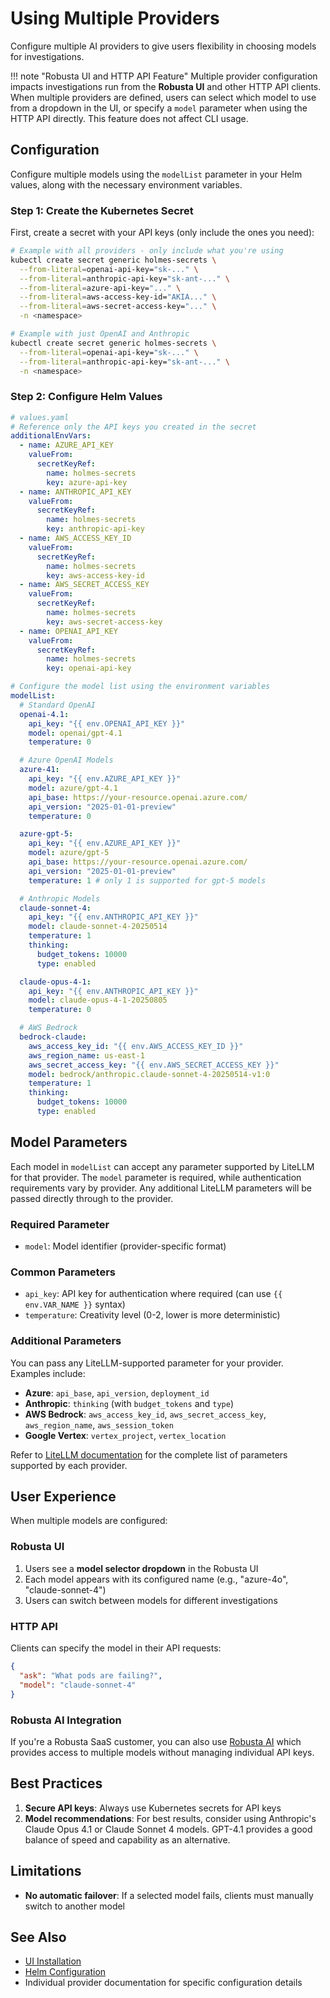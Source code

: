 # Using Multiple Providers

Configure multiple AI providers to give users flexibility in choosing models for investigations.

!!! note "Robusta UI and HTTP API Feature"
    Multiple provider configuration impacts investigations run from the **Robusta UI** and other HTTP API clients. When multiple providers are defined, users can select which model to use from a dropdown in the UI, or specify a `model` parameter when using the HTTP API directly. This feature does not affect CLI usage.

## Configuration

Configure multiple models using the `modelList` parameter in your Helm values, along with the necessary environment variables.

### Step 1: Create the Kubernetes Secret

First, create a secret with your API keys (only include the ones you need):

```bash
# Example with all providers - only include what you're using
kubectl create secret generic holmes-secrets \
  --from-literal=openai-api-key="sk-..." \
  --from-literal=anthropic-api-key="sk-ant-..." \
  --from-literal=azure-api-key="..." \
  --from-literal=aws-access-key-id="AKIA..." \
  --from-literal=aws-secret-access-key="..." \
  -n <namespace>

# Example with just OpenAI and Anthropic
kubectl create secret generic holmes-secrets \
  --from-literal=openai-api-key="sk-..." \
  --from-literal=anthropic-api-key="sk-ant-..." \
  -n <namespace>
```

### Step 2: Configure Helm Values

```yaml
# values.yaml
# Reference only the API keys you created in the secret
additionalEnvVars:
  - name: AZURE_API_KEY
    valueFrom:
      secretKeyRef:
        name: holmes-secrets
        key: azure-api-key
  - name: ANTHROPIC_API_KEY
    valueFrom:
      secretKeyRef:
        name: holmes-secrets
        key: anthropic-api-key
  - name: AWS_ACCESS_KEY_ID
    valueFrom:
      secretKeyRef:
        name: holmes-secrets
        key: aws-access-key-id
  - name: AWS_SECRET_ACCESS_KEY
    valueFrom:
      secretKeyRef:
        name: holmes-secrets
        key: aws-secret-access-key
  - name: OPENAI_API_KEY
    valueFrom:
      secretKeyRef:
        name: holmes-secrets
        key: openai-api-key

# Configure the model list using the environment variables
modelList:
  # Standard OpenAI
  openai-4.1:
    api_key: "{{ env.OPENAI_API_KEY }}"
    model: openai/gpt-4.1
    temperature: 0

  # Azure OpenAI Models
  azure-41:
    api_key: "{{ env.AZURE_API_KEY }}"
    model: azure/gpt-4.1
    api_base: https://your-resource.openai.azure.com/
    api_version: "2025-01-01-preview"
    temperature: 0

  azure-gpt-5:
    api_key: "{{ env.AZURE_API_KEY }}"
    model: azure/gpt-5
    api_base: https://your-resource.openai.azure.com/
    api_version: "2025-01-01-preview"
    temperature: 1 # only 1 is supported for gpt-5 models

  # Anthropic Models
  claude-sonnet-4:
    api_key: "{{ env.ANTHROPIC_API_KEY }}"
    model: claude-sonnet-4-20250514
    temperature: 1
    thinking:
      budget_tokens: 10000
      type: enabled

  claude-opus-4-1:
    api_key: "{{ env.ANTHROPIC_API_KEY }}"
    model: claude-opus-4-1-20250805
    temperature: 0

  # AWS Bedrock
  bedrock-claude:
    aws_access_key_id: "{{ env.AWS_ACCESS_KEY_ID }}"
    aws_region_name: us-east-1
    aws_secret_access_key: "{{ env.AWS_SECRET_ACCESS_KEY }}"
    model: bedrock/anthropic.claude-sonnet-4-20250514-v1:0
    temperature: 1
    thinking:
      budget_tokens: 10000
      type: enabled
```


## Model Parameters

Each model in `modelList` can accept any parameter supported by LiteLLM for that provider. The `model` parameter is required, while authentication requirements vary by provider. Any additional LiteLLM parameters will be passed directly through to the provider.

### Required Parameter
- `model`: Model identifier (provider-specific format)

### Common Parameters
- `api_key`: API key for authentication where required (can use `{{ env.VAR_NAME }}` syntax)
- `temperature`: Creativity level (0-2, lower is more deterministic)

### Additional Parameters

You can pass any LiteLLM-supported parameter for your provider. Examples include:

- **Azure**: `api_base`, `api_version`, `deployment_id`
- **Anthropic**: `thinking` (with `budget_tokens` and `type`)
- **AWS Bedrock**: `aws_access_key_id`, `aws_secret_access_key`, `aws_region_name`, `aws_session_token`
- **Google Vertex**: `vertex_project`, `vertex_location`

Refer to [LiteLLM documentation](https://docs.litellm.ai/docs/providers) for the complete list of parameters supported by each provider.

## User Experience

When multiple models are configured:

### Robusta UI
1. Users see a **model selector dropdown** in the Robusta UI
2. Each model appears with its configured name (e.g., "azure-4o", "claude-sonnet-4")
3. Users can switch between models for different investigations

### HTTP API
Clients can specify the model in their API requests:
```json
{
  "ask": "What pods are failing?",
  "model": "claude-sonnet-4"
}
```

### Robusta AI Integration
If you're a Robusta SaaS customer, you can also use [Robusta AI](robusta-ai.md) which provides access to multiple models without managing individual API keys.

## Best Practices

1. **Secure API keys**: Always use Kubernetes secrets for API keys
2. **Model recommendations**: For best results, consider using Anthropic's Claude Opus 4.1 or Claude Sonnet 4 models. GPT-4.1 provides a good balance of speed and capability as an alternative.

## Limitations

- **No automatic failover**: If a selected model fails, clients must manually switch to another model

## See Also

- [UI Installation](../installation/ui-installation.md)
- [Helm Configuration](../reference/helm-configuration.md)
- Individual provider documentation for specific configuration details
